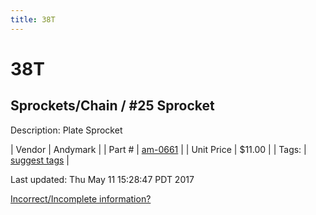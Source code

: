 ```yaml
---
title: 38T
---
```


# 38T
## Sprockets/Chain / #25 Sprocket
Description: 	Plate Sprocket 

| Vendor | Andymark | 
| Part # | [am-0661](http://www.andymark.com/Sprocket-p/am-0661.htm) | 
| Unit Price | $11.00 | 
| Tags: | [suggest tags](https://docs.google.com/forms/d/e/1FAIpQLSeWyY8v3RgOty-MyWmh9U0iivNYN_molChYyS-0U-o-kOAv_g/viewform) | 

Last updated: Thu May 11 15:28:47 PDT 2017

 [Incorrect/Incomplete information?](https://docs.google.com/forms/d/e/1FAIpQLSeWyY8v3RgOty-MyWmh9U0iivNYN_molChYyS-0U-o-kOAv_g/viewform)